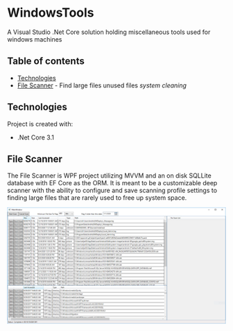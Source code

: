 # WindowsTools
A Visual Studio .Net Core solution holding miscellaneous tools used for windows machines

## Table of contents
* [Technologies](#technologies)
* [File Scanner](#file-scanner) - Find large files unused files *system cleaning*
	
## Technologies
Project is created with:
* .Net Core 3.1
	
## File Scanner
The File Scanner is WPF project utilizing MVVM and an on disk SQLLite database with EF Core as the ORM. It is meant to be a customizable deep scanner with the ability to configure and save scanning profile settings to finding large files that are rarely used to free up system space.

![File Scanner Overview Screen](./images/FileScannerOverview.PNG)
